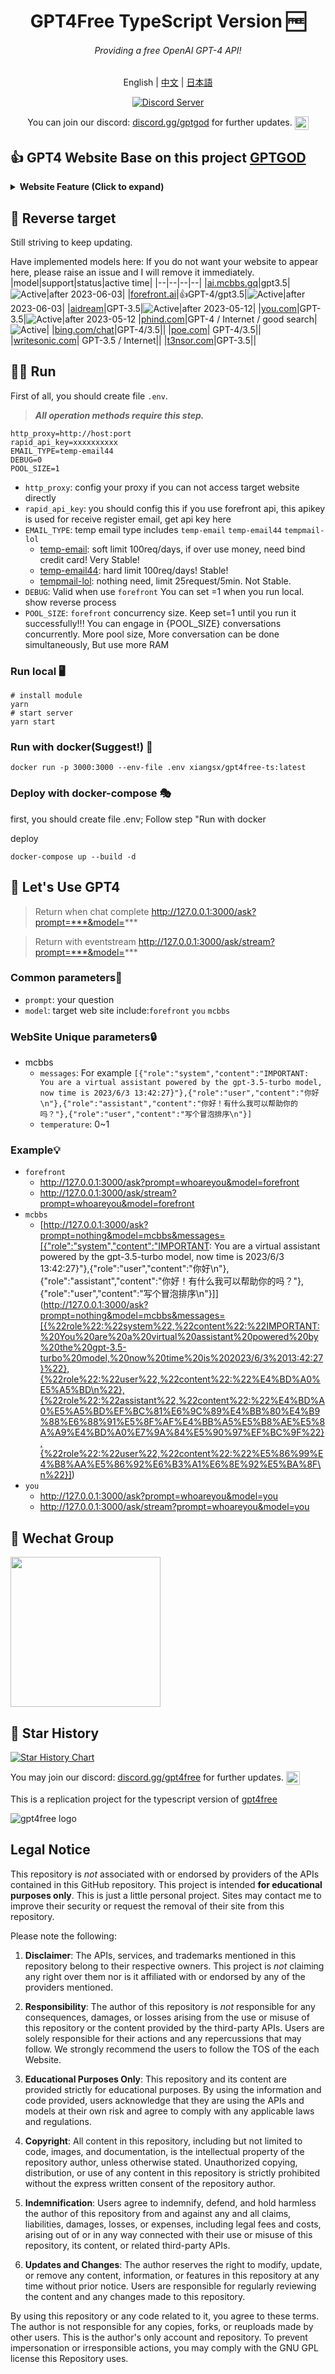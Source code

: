 <div align="center">

# GPT4Free TypeScript Version 🆓
###### Providing a free OpenAI GPT-4 API!
English | [中文](README_zh.md) | [日本語](README_ja.md)

[![Discord Server](https://discordapp.com/api/guilds/1115852499535020084/widget.png?style=banner2&count=true)](https://discord.gg/bbH68Kzm)
<p>You can join our discord: <a href="https://discord.gg/bbH68Kzm">discord.gg/gptgod<a> for further updates. <a href="https://discord.gg/bbH68Kzm"><img align="center" alt="gpt4free Discord" width="22px" src="https://raw.githubusercontent.com/peterthehan/peterthehan/master/assets/discord.svg" /></a></p>
</div>


## 👍 GPT4 Website Base on this project [GPTGOD](http://gptgod.site)
<details>
<summary><strong>Website Feature (Click to expand)</strong></summary>

### GPTGOD Support

- [x] Midjourney The Most Powerful AI Drawing System in History
- [x] Stable Diffusion
- [x] Claude
- [x] Chatgpt
- [x] Chatgpt with internet
- [x] Create wechat ai robot for yourself, just need one step

In the next two weeks, I will open source all the code for GPTGOD. If you need, Please watch this project or follow me
to receive notifications.

Why now? because there are stil some secret config should be removed from that project.
</details>

## 🚩 Reverse target

Still striving to keep updating.

Have implemented models here:
If you do not want your website to appear here, please raise an issue and I will remove it immediately.
|model|support|status|active time|
|--|--|--|--|
|[ai.mcbbs.gq](https://ai.mcbbs.gq)|gpt3.5|![Active](https://img.shields.io/badge/Active-brightgreen)|after 2023-06-03|
|[forefront.ai](https://chat.forefront.ai)|👍GPT-4/gpt3.5|![Active](https://img.shields.io/badge/Active-brightgreen)|after 2023-06-03|
|[aidream](http://aidream.cloud)|GPT-3.5|![Active](https://img.shields.io/badge/Active-brightgreen)|after 2023-05-12|
|[you.com](you.com)|GPT-3.5|![Active](https://img.shields.io/badge/Active-brightgreen)|after 2023-05-12
|[phind.com](https://www.phind.com/)|GPT-4 / Internet / good search|![Active](https://img.shields.io/badge/Active-grey)|
|[bing.com/chat](bing.com/chat)|GPT-4/3.5||
|[poe.com](poe.com)| GPT-4/3.5||
|[writesonic.com](writesonic.com)| GPT-3.5 / Internet||
|[t3nsor.com](t3nsor.com)|GPT-3.5||

## 🏃‍♂️ Run

First of all, you should create file `.env`. 
> ***All operation methods require this step.***

```env
http_proxy=http://host:port
rapid_api_key=xxxxxxxxxx
EMAIL_TYPE=temp-email44
DEBUG=0
POOL_SIZE=1
```

- `http_proxy`: config your proxy if you can not access target website directly
- `rapid_api_key`: you should config this if you use forefront api, this apikey is used for receive register email, get api key here
- `EMAIL_TYPE`: temp email type includes `temp-email` `temp-email44` `tempmail-lol`
    - [temp-email](https://rapidapi.com/Privatix/api/temp-mail): soft limit 100req/days, if over use money, need bind credit card! Very Stable!
    - [temp-email44](https://rapidapi.com/calvinloveland335703-0p6BxLYIH8f/api/temp-mail44): hard limit 100req/days! Stable!
    - [tempmail-lol](): nothing need, limit 25request/5min. Not Stable.
- `DEBUG`: Valid when use `forefront` You can set =1 when you run local. show reverse process
- `POOL_SIZE`: `forefront` concurrency size. Keep set=1 until you run it successfully!!! You can engage in {POOL_SIZE} conversations concurrently. More pool size, More conversation can be done simultaneously, But use more RAM

### Run local 🖥️ 

```shell
# install module
yarn
# start server
yarn start
```

### Run with docker(Suggest!) 🐳 

```
docker run -p 3000:3000 --env-file .env xiangsx/gpt4free-ts:latest
```

### Deploy with docker-compose 🎭 

first, you should create file .env; Follow step "Run with docker

deploy

```
docker-compose up --build -d
```

## 🚀 Let's Use GPT4

> Return when chat complete http://127.0.0.1:3000/ask?prompt=***&model=***

> Return with eventstream http://127.0.0.1:3000/ask/stream?prompt=***&model=***

 ### Common parameters📝 
- `prompt`: your question
- `model`: target web site include:`forefront` `you` `mcbbs`

 ### WebSite Unique parameters🔒
- mcbbs
    - `messages`: For example `[{"role":"system","content":"IMPORTANT: You are a virtual assistant powered by the gpt-3.5-turbo model, now time is 2023/6/3 13:42:27}"},{"role":"user","content":"你好\n"},{"role":"assistant","content":"你好！有什么我可以帮助你的吗？"},{"role":"user","content":"写个冒泡排序\n"}]`
    - `temperature`: 0~1

### Example💡
- `forefront`
    - http://127.0.0.1:3000/ask?prompt=whoareyou&model=forefront
    - http://127.0.0.1:3000/ask/stream?prompt=whoareyou&model=forefront
- `mcbbs`
    - [http://127.0.0.1:3000/ask?prompt=nothing&model=mcbbs&messages=[{"role":"system","content":"IMPORTANT: You are a virtual assistant powered by the gpt-3.5-turbo model, now time is 2023/6/3 13:42:27}"},{"role":"user","content":"你好\n"},{"role":"assistant","content":"你好！有什么我可以帮助你的吗？"},{"role":"user","content":"写个冒泡排序\n"}]](http://127.0.0.1:3000/ask?prompt=nothing&model=mcbbs&messages=[{%22role%22:%22system%22,%22content%22:%22IMPORTANT:%20You%20are%20a%20virtual%20assistant%20powered%20by%20the%20gpt-3.5-turbo%20model,%20now%20time%20is%202023/6/3%2013:42:27}%22},{%22role%22:%22user%22,%22content%22:%22%E4%BD%A0%E5%A5%BD\n%22},{%22role%22:%22assistant%22,%22content%22:%22%E4%BD%A0%E5%A5%BD%EF%BC%81%E6%9C%89%E4%BB%80%E4%B9%88%E6%88%91%E5%8F%AF%E4%BB%A5%E5%B8%AE%E5%8A%A9%E4%BD%A0%E7%9A%84%E5%90%97%EF%BC%9F%22},{%22role%22:%22user%22,%22content%22:%22%E5%86%99%E4%B8%AA%E5%86%92%E6%B3%A1%E6%8E%92%E5%BA%8F\n%22}])
- `you`
    - http://127.0.0.1:3000/ask?prompt=whoareyou&model=you
    - http://127.0.0.1:3000/ask/stream?prompt=whoareyou&model=you

## 👥 Wechat Group
<image src="https://github.com/xiangsx/gpt4free-ts/assets/29322721/0a788688-ab0b-4e95-8438-20af4e7a5362" width=240 />

## 🌟 Star History

[![Star History Chart](https://api.star-history.com/svg?repos=xiangsx/gpt4free-ts&type=Date)](https://star-history.com/#xiangsx/gpt4free-ts&&type=Date)

<p>You may join our discord: <a href="https://discord.com/invite/gpt4free">discord.gg/gpt4free<a> for further updates. <a href="https://discord.gg/gpt4free"><img align="center" alt="gpt4free Discord" width="22px" src="https://raw.githubusercontent.com/peterthehan/peterthehan/master/assets/discord.svg" /></a></p>

This is a replication project for the typescript version of [gpt4free](https://github.com/xtekky/gpt4free)

<img alt="gpt4free logo" src="https://user-images.githubusercontent.com/98614666/233799515-1a7cb6a3-b17f-42c4-956d-8d2a0664466f.png">

## Legal Notice <a name="legal-notice"></a>

This repository is _not_ associated with or endorsed by providers of the APIs contained in this GitHub repository. This
project is intended **for educational purposes only**. This is just a little personal project. Sites may contact me to
improve their security or request the removal of their site from this repository.

Please note the following:

1. **Disclaimer**: The APIs, services, and trademarks mentioned in this repository belong to their respective owners.
   This project is _not_ claiming any right over them nor is it affiliated with or endorsed by any of the providers
   mentioned.

2. **Responsibility**: The author of this repository is _not_ responsible for any consequences, damages, or losses
   arising from the use or misuse of this repository or the content provided by the third-party APIs. Users are solely
   responsible for their actions and any repercussions that may follow. We strongly recommend the users to follow the
   TOS of the each Website.

3. **Educational Purposes Only**: This repository and its content are provided strictly for educational purposes. By
   using the information and code provided, users acknowledge that they are using the APIs and models at their own risk
   and agree to comply with any applicable laws and regulations.

4. **Copyright**: All content in this repository, including but not limited to code, images, and documentation, is the
   intellectual property of the repository author, unless otherwise stated. Unauthorized copying, distribution, or use
   of any content in this repository is strictly prohibited without the express written consent of the repository
   author.

5. **Indemnification**: Users agree to indemnify, defend, and hold harmless the author of this repository from and
   against any and all claims, liabilities, damages, losses, or expenses, including legal fees and costs, arising out of
   or in any way connected with their use or misuse of this repository, its content, or related third-party APIs.

6. **Updates and Changes**: The author reserves the right to modify, update, or remove any content, information, or
   features in this repository at any time without prior notice. Users are responsible for regularly reviewing the
   content and any changes made to this repository.

By using this repository or any code related to it, you agree to these terms. The author is not responsible for any
copies, forks, or reuploads made by other users. This is the author's only account and repository. To prevent
impersonation or irresponsible actions, you may comply with the GNU GPL license this Repository uses.
